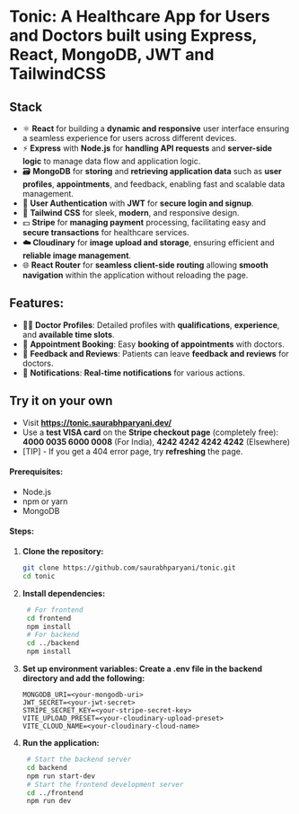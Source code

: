 # Tonic: A Healthcare App for Users and Doctors built using Express, React, MongoDB, JWT and TailwindCSS

## Stack

* ⚛️ **React** for building a **dynamic and responsive** user interface ensuring a seamless experience for users across different devices.
* ⚡ **Express** with **Node.js** for **handling API requests** and **server-side logic** to manage data flow and application logic.
* 🗃️ **MongoDB** for **storing** and **retrieving application data** such as **user profiles**, **appointments**, and feedback, enabling fast and scalable data management.
* 🔐 **User Authentication** with **JWT** for **secure login and signup**.
* 🎨 **Tailwind CSS** for sleek, **modern**, and responsive design.
* 💵 **Stripe** for **managing payment** processing, facilitating easy and **secure transactions** for healthcare services.
* **☁️ Cloudinary** for **image upload and storage**, ensuring efficient and **reliable image management**.
* 🌐 **React Router** for **seamless client-side routing** allowing **smooth navigation** within the application without reloading the page.

## Features:

* 👩‍⚕️ **Doctor Profiles**: Detailed profiles with **qualifications**, **experience**, and **available time slots**.
* 📅 **Appointment Booking**: Easy **booking of appointments** with doctors.
* 💬 **Feedback and Reviews**: Patients can leave **feedback and reviews** for doctors.
* 🔔 **Notifications**: **Real-time notifications** for various actions.

## Try it on your own
* Visit **https://tonic.saurabhparyani.dev/**
* Use a **test VISA card** on the **Stripe checkout page** (completely free): **4000 0035 6000 0008** (For India), **4242 4242 4242 4242** (Elsewhere)
* [TIP] - If you get a 404 error page, try **refreshing** the page.

#### Prerequisites:
- Node.js
- npm or yarn
- MongoDB

#### Steps:
1. **Clone the repository:**

   ```bash
   git clone https://github.com/saurabhparyani/tonic.git
   cd tonic
3. **Install dependencies:**

   ```bash
    # For frontend
    cd frontend
    npm install
    # For backend
    cd ../backend
    npm install
4. **Set up environment variables: Create a .env file in the backend directory and add the following:**

    ```env
    MONGODB_URI=<your-mongodb-uri>
    JWT_SECRET=<your-jwt-secret>
    STRIPE_SECRET_KEY=<your-stripe-secret-key>
    VITE_UPLOAD_PRESET=<your-cloudinary-upload-preset>
    VITE_CLOUD_NAME=<your-cloudinary-cloud-name>

6. **Run the application:**

   ```bash
    # Start the backend server
    cd backend
    npm run start-dev
    # Start the frontend development server
    cd ../frontend
    npm run dev
